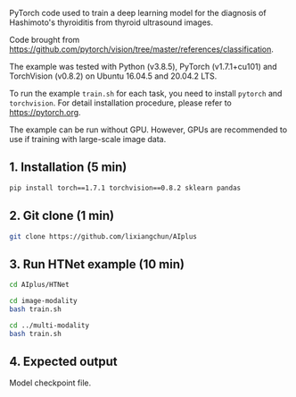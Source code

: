 PyTorch code used to train a deep learning model for the diagnosis of Hashimoto's thyroiditis from thyroid ultrasound images.

Code brought from https://github.com/pytorch/vision/tree/master/references/classification.

The example was tested with Python (v3.8.5), PyTorch (v1.7.1+cu101) and TorchVision (v0.8.2) on Ubuntu 16.04.5 and 20.04.2 LTS.

To run the example `train.sh` for each task, you need to install `pytorch` and `torchvision`.
For detail installation procedure, please refer to https://pytorch.org.

The example can be run without GPU. However, GPUs are recommended to use if training with large-scale image data.

## 1. Installation (5 min)
```bash
pip install torch==1.7.1 torchvision==0.8.2 sklearn pandas
```

## 2. Git clone (1 min)
```bash
git clone https://github.com/lixiangchun/AIplus
```

## 3. Run HTNet example (10 min)
```bash
cd AIplus/HTNet

cd image-modality
bash train.sh

cd ../multi-modality
bash train.sh
```

## 4. Expected output
Model checkpoint file.


